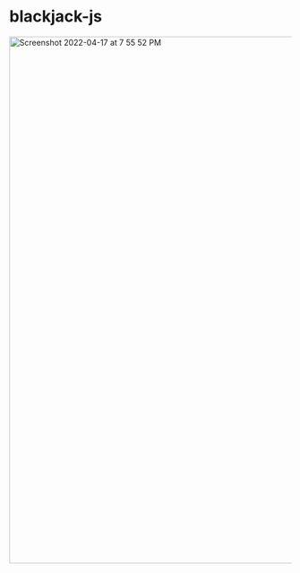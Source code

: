 # blackjack-js

<img width="940" alt="Screenshot 2022-04-17 at 7 55 52 PM" src="https://user-images.githubusercontent.com/47234407/163719017-fef80d6f-4ae4-4a9d-9e85-bceadf388781.png">